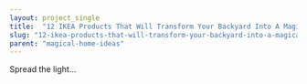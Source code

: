 ```yaml
---
layout: project_single
title:  "12 IKEA Products That Will Transform Your Backyard Into A Magical Palace"
slug: "12-ikea-products-that-will-transform-your-backyard-into-a-magical-palace"
parent: "magical-home-ideas"
---
```

Spread the light…